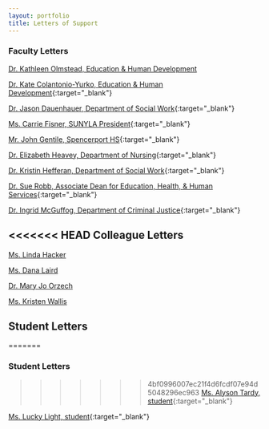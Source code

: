 ```yaml
---
layout: portfolio
title: Letters of Support
---
```


### Faculty Letters


[Dr. Kathleen Olmstead, Education & Human Development](/uploads/letter_Olmstead.pdf)

[Dr. Kate Colantonio-Yurko, Education & Human Development](/uploads/letter_Yurko.pdf){:target="_blank"}

[Dr. Jason Dauenhauer, Department of Social Work](/uploads/letter_Dauenhauer.pdf){:target="_blank"}

[Ms. Carrie Fisner, SUNYLA President](/uploads/letter_Fishner.pdf){:target="_blank"}

[Mr. John Gentile, Spencerport HS](/uploads/letter_Gentile.pdf){:target="_blank"}

[Dr. Elizabeth Heavey, Department of Nursing](/uploads/letter_Heavey.pdf){:target="_blank"}

[Dr. Kristin Hefferan, Department of Social Work](/uploads/letter_Heffernan.pdf){:target="_blank"}

[Dr. Sue Robb, Associate Dean for Education, Health, & Human Services](/uploads/letter_Robb.pdf){:target="_blank"}

[Dr. Ingrid McGuffog, Department of Criminal Justice](/uploads/letter_McGuffog.pdf){:target="_blank"}


<<<<<<< HEAD
Colleague Letters
------------------
[Ms. Linda Hacker](/uploads/letter_Hacker.pdf)

[Ms. Dana Laird](/uploads/letter_Laird.pdf)

[Dr. Mary Jo Orzech](/uploads/letter_Orzech.pdf)

[Ms. Kristen Wallis](/uploads/letter_Wallis.pdf)


Student Letters
---------------
=======
### Student Letters

>>>>>>> 4bf0996007ec21f4d6fcdf07e94d5048296ec963
[Ms. Alyson Tardy, student](/uploads/letter_Tardy.pdf){:target="_blank"}

[Ms. Lucky Light, student](/uploads/letter_Light.pdf){:target="_blank"}